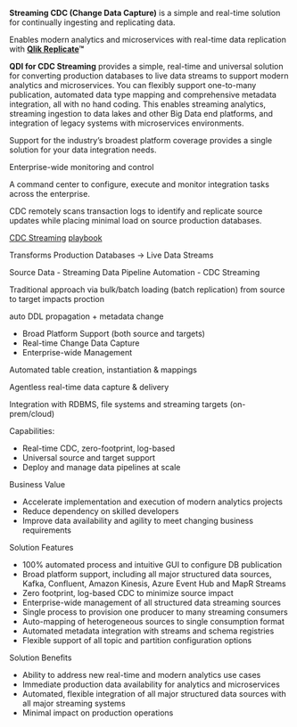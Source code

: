 
**Streaming CDC (Change Data Capture)** is a simple and real-time solution for continually ingesting and replicating data.

Enables modern analytics and microservices with real-time data replication with **[Qlik Replicate](./Qlik.Replicate.md)™**

**QDI for CDC Streaming** provides a simple, real-time and universal solution for converting production databases to live data streams to support modern analytics and microservices. You can flexibly support one-to-many publication, automated data type mapping and comprehensive metadata integration, all with no hand coding. This enables streaming analytics, streaming ingestion to data lakes and other Big Data end platforms, and integration of legacy systems with microservices environments.

Support for the industry’s broadest platform coverage provides a single solution for your data integration needs.

Enterprise-wide monitoring and control

A command center to configure, execute and monitor integration tasks across the enterprise.

CDC remotely scans transaction logs to identify and replicate source updates while placing minimal load on source production databases.

[CDC Streaming](https://playbook.qlik.com/?page_id=5603) [playbook](https://playbook.qlik.com/?page_id=5603)

Transforms Production Databases -> Live Data Streams

Source Data - Streaming Data Pipeline Automation - CDC Streaming

Traditional approach via bulk/batch loading (batch replication) from source to target impacts proction

auto DDL propagation + metadata change

- Broad Platform Support (both source and targets)
- Real-time Change Data Capture
- Enterprise-wide Management

Automated table creation, instantiation & mappings

Agentless real-time data capture & delivery

Integration with RDBMS, file systems and streaming targets (on-prem/cloud)

Capabilities:

- Real-time CDC, zero-footprint, log-based
- Universal source and target support
- Deploy and manage data pipelines at scale

Business Value

- Accelerate implementation and execution of modern analytics projects
- Reduce dependency on skilled developers
- Improve data availability and agility to meet changing business requirements

Solution Features

- 100% automated process and intuitive GUI to configure DB publication
- Broad platform support, including all major structured data sources, Kafka, Confluent, Amazon Kinesis, Azure Event Hub and MapR Streams
- Zero footprint, log-based CDC to minimize source impact
- Enterprise-wide management of all structured data streaming sources
- Single process to provision one producer to many streaming consumers
- Auto-mapping of heterogeneous sources to single consumption format
- Automated metadata integration with streams and schema registries
- Flexible support of all topic and partition configuration options

Solution Benefits

- Ability to address new real-time and modern analytics use cases
- Immediate production data availability for analytics and microservices
- Automated, flexible integration of all major structured data sources with all major streaming systems
- Minimal impact on production operations